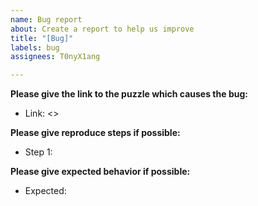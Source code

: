 ```yaml
---
name: Bug report
about: Create a report to help us improve
title: "[Bug]"
labels: bug
assignees: T0nyX1ang

---
```


**Please give the link to the puzzle which causes the bug:**
- Link: <>

**Please give reproduce steps if possible:**
- Step 1:

**Please give expected behavior if possible:**
- Expected:
